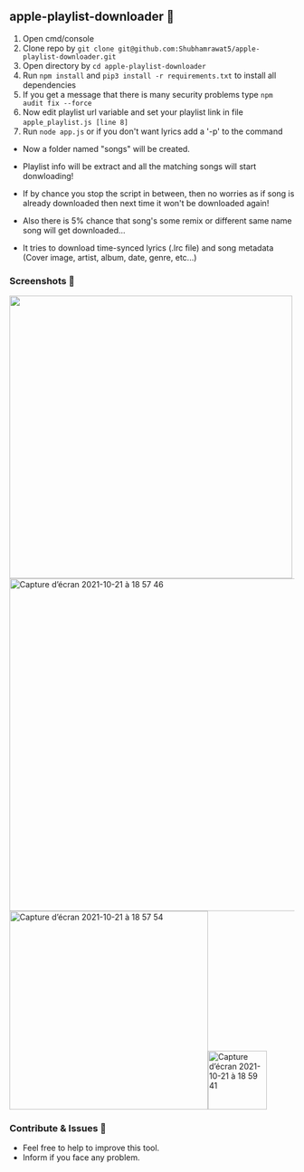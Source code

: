 ## apple-playlist-downloader 🎵

1. Open cmd/console
2. Clone repo by `git clone git@github.com:Shubhamrawat5/apple-playlist-downloader.git`
3. Open directory by `cd apple-playlist-downloader`
4. Run `npm install` and `pip3 install -r requirements.txt` to install all dependencies
5. If you get a message that there is many security problems type `npm audit fix --force` 
6. Now edit playlist url variable and set your playlist link in file `apple_playlist.js [line 8]`
7. Run `node app.js` or if you don't want lyrics add a '-p' to the command

- Now a folder named "songs" will be created.

- Playlist info will be extract and all the matching songs will start donwloading!

- If by chance you stop the script in between, then no worries as if song is already downloaded then next time it won't be downloaded again!

- Also there is 5% chance that song's some remix or different same name song will get downloaded...

- It tries to download time-synced lyrics (.lrc file) and song metadata (Cover image, artist, album, date, genre, etc...)

### Screenshots 🚀

<img src = "https://i.ibb.co/jGkBFN6/aaaa.png" width="500"/>
<img width="588" alt="Capture d’écran 2021-10-21 à 18 57 46" src="https://user-images.githubusercontent.com/44288655/138323432-b65f9454-ad11-4a0f-be08-4c6021ae9192.png">
<img width="351" alt="Capture d’écran 2021-10-21 à 18 57 54" src="https://user-images.githubusercontent.com/44288655/138323447-54e455f2-c7d6-4f4c-b6f8-357eadc9b7e7.png"><img width="104" alt="Capture d’écran 2021-10-21 à 18 59 41" src="https://user-images.githubusercontent.com/44288655/138323663-273786da-b16d-485b-9cbf-94836baa53f2.png">


### Contribute & Issues 🚀

- Feel free to help to improve this tool.
- Inform if you face any problem.
